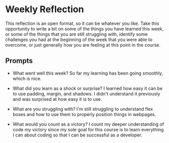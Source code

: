 # Weekly Reflection
This reflection is an open format, so it can be whatever you like. Take this opportunity to write a bit on some of the things you have learned this week, or some of the things that you are still struggling with, identify some challenges you had at the beginning of the week that you were able to overcome, or just generally how you are feeling at this point in the course.

## Prompts
- What went well this week? So far my learning has been going smoothly, which is nice.

- What did you learn as a shock or surprise? I learned how easy it can be to use padding, margin, and shadows. I didn't understand it previously and was surprised at how easy it is to use.

- What are you struggling with? I'm still struggling to understand flex boxes and how to use them to properly position things in webpages.

- What would you count as a victory? I count my deeper understanding of code my victory since my sole goal for this course is to learn everything I can about coding so that I can be successful as a developer.
